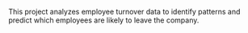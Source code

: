 This project analyzes employee turnover data to identify patterns and predict which employees are likely to leave the company.
